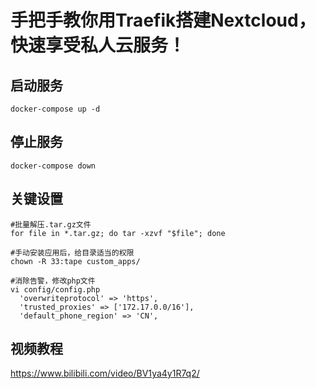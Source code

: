 # 手把手教你用Traefik搭建Nextcloud，快速享受私人云服务！

## 启动服务
```shell
docker-compose up -d
```

## 停止服务
```shell
docker-compose down
```

## 关键设置
```shell
#批量解压.tar.gz文件
for file in *.tar.gz; do tar -xzvf "$file"; done

#手动安装应用后，给目录适当的权限
chown -R 33:tape custom_apps/

#消除告警，修改php文件
vi config/config.php
  'overwriteprotocol' => 'https',
  'trusted_proxies' => ['172.17.0.0/16'],
  'default_phone_region' => 'CN',
```

## 视频教程
https://www.bilibili.com/video/BV1ya4y1R7q2/